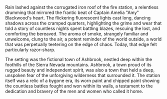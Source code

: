 Rain lashed against the corrugated iron roof of the fire station, a relentless drumming that mirrored the frantic beat of Captain Amelia "Amy" Blackwood's heart.  The flickering fluorescent lights cast long, dancing shadows across the cramped quarters, highlighting the grime and wear that told a story of countless nights spent battling blazes, rescuing the lost, and comforting the bereaved.  The aroma of smoke, strangely familiar and unwelcome, clung to the air, a potent reminder of the world outside, a world that was perpetually teetering on the edge of chaos.  Today, that edge felt particularly razor-sharp.

The setting was the fictional town of Ashbrook, nestled deep within the foothills of the Sierra Nevada mountains.  Ashbrook, a town proud of its rugged beauty and independent spirit, was also a town that held a deep, unspoken fear of the unforgiving wilderness that surrounded it.  The station itself was a relic of a bygone era, its worn paint and chipped paint showing the countless battles fought and won within its walls, a testament to the dedication and bravery of the men and women who called it home.

